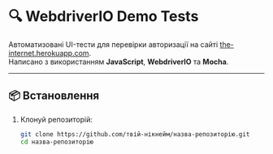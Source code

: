 # 🔍 WebdriverIO Demo Tests

Автоматизовані UI-тести для перевірки авторизації на сайті [the-internet.herokuapp.com](https://the-internet.herokuapp.com/login).  
Написано з використанням **JavaScript**, **WebdriverIO** та **Mocha**.

---

## 📦 Встановлення

1. Клонуй репозиторій:
   ```bash
   git clone https://github.com/твій-нікнейм/назва-репозиторію.git
   cd назва-репозиторію
